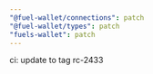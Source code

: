 ```yaml
---
"@fuel-wallet/connections": patch
"@fuel-wallet/types": patch
"fuels-wallet": patch
---
```


ci: update to tag rc-2433
